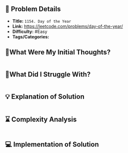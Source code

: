 ## 📝 Problem Details

- **Title:** `1154. Day of the Year`
- **Link:** https://leetcode.com/problems/day-of-the-year/
- **Difficulty:** #Easy 
- **Tags/Categories:** 

## 💭What Were My Initial Thoughts?

```

```

## 🤔What Did I Struggle With?

```

```

## 💡 Explanation of Solution

```

```

## ⌛ Complexity Analysis

```

```

## 💻 Implementation of Solution

```cpp

```